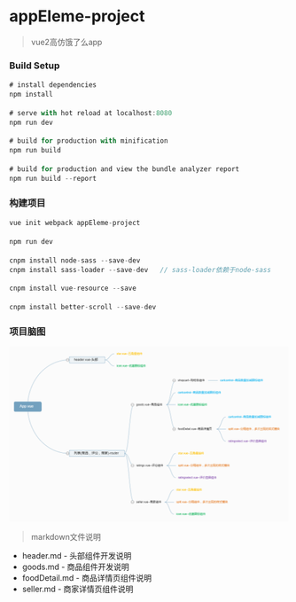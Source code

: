 # appEleme-project

> vue2高仿饿了么app

### Build Setup

```javascript
# install dependencies
npm install

# serve with hot reload at localhost:8080
npm run dev

# build for production with minification
npm run build

# build for production and view the bundle analyzer report
npm run build --report

```
### 构建项目

```javascript
vue init webpack appEleme-project

npm run dev

cnpm install node-sass --save-dev
cnpm install sass-loader --save-dev   // sass-loader依赖于node-sass

cnpm install vue-resource --save

cnpm install better-scroll --save-dev

```
### 项目脑图
![image](https://github.com/ccyinghua/appEleme-project/blob/master/resource/readme/vue.png?raw=true)

> markdown文件说明

- header.md - 头部组件开发说明
- goods.md - 商品组件开发说明
- foodDetail.md - 商品详情页组件说明
- seller.md - 商家详情页组件说明








    

